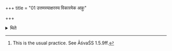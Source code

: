 +++
title = "01 उत्तमस्याक्षरस्य विकारमेक आहुः"

+++

<details><summary>थिते</summary>

1. Some say that (the om) is a modification of the last syllable.[^1]  

[^1]: This is the usual practice. See ĀśvaŚS 1.5.9ff. 
</details>
